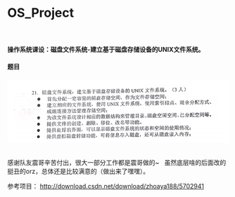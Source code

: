 # OS_Project
 
#### 操作系统课设：磁盘文件系统-建立基于磁盘存储设备的UNIX文件系统。

#### 题目

![233](233.png)
 
 
感谢队友震哥辛苦付出，很大一部分工作都是震哥做的~
 
虽然底层啥的后面改的挺丑的orz，总体还是比较满意的（做出来了嘿嘿）。

参考项目： http://download.csdn.net/download/zhoaya188/5702941 
